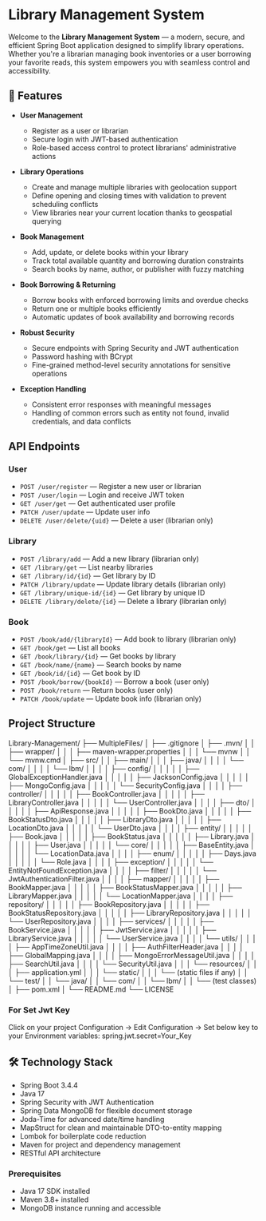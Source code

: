 # Library Management System

Welcome to the **Library Management System** — a modern, secure, and efficient Spring Boot application designed to simplify library operations. Whether you're a librarian managing book inventories or a user borrowing your favorite reads, this system empowers you with seamless control and accessibility.


## 🚀 Features

- **User Management**
  - Register as a user or librarian
  - Secure login with JWT-based authentication
  - Role-based access control to protect librarians' administrative actions

- **Library Operations**
  - Create and manage multiple libraries with geolocation support
  - Define opening and closing times with validation to prevent scheduling conflicts
  - View libraries near your current location thanks to geospatial querying

- **Book Management**
  - Add, update, or delete books within your library
  - Track total available quantity and borrowing duration constraints
  - Search books by name, author, or publisher with fuzzy matching

- **Book Borrowing & Returning**
  - Borrow books with enforced borrowing limits and overdue checks
  - Return one or multiple books efficiently
  - Automatic updates of book availability and borrowing records

- **Robust Security**
  - Secure endpoints with Spring Security and JWT authentication
  - Password hashing with BCrypt
  - Fine-grained method-level security annotations for sensitive operations

- **Exception Handling**
  - Consistent error responses with meaningful messages
  - Handling of common errors such as entity not found, invalid credentials, and data conflicts

## API Endpoints

### User
- `POST /user/register` — Register a new user or librarian
- `POST /user/login` — Login and receive JWT token
- `GET /user/get` — Get authenticated user profile
- `PATCH /user/update` — Update user info
- `DELETE /user/delete/{uid}` — Delete a user (librarian only)

### Library
- `POST /library/add` — Add a new library (librarian only)
- `GET /library/get` — List nearby libraries
- `GET /library/id/{id}` — Get library by ID
- `PATCH /library/update` — Update library details (librarian only)
- `GET /library/unique-id/{id}` — Get library by unique ID
- `DELETE /library/delete/{id}` — Delete a library (librarian only)

### Book
- `POST /book/add/{libraryId}` — Add book to library (librarian only)
- `GET /book/get` — List all books
- `GET /book/library/{id}` — Get books by library
- `GET /book/name/{name}` — Search books by name
- `GET /book/id/{id}` — Get book by ID
- `POST /book/borrow/{bookId}` — Borrow a book (user only)
- `POST /book/return` — Return books (user only)
- `PATCH /book/update` — Update book info (librarian only)

## Project Structure

Library-Management/
  ├── MultipleFiles/
  │   ├── .gitignore
  │   ├── .mvn/
  │   │   ├── wrapper/
  │   │   │   ├── maven-wrapper.properties
  │   │   │   └── mvnw
  │   │   └── mvnw.cmd
  │   ├── src/
  │   │   ├── main/
  │   │   │   ├── java/
  │   │   │   │   └── com/
  │   │   │   │       └── lbm/
  │   │   │   │           ├── config/
  │   │   │   │           │   ├── GlobalExceptionHandler.java
  │   │   │   │           │   ├── JacksonConfig.java
  │   │   │   │           │   ├── MongoConfig.java
  │   │   │   │           │   └── SecurityConfig.java
  │   │   │   │           ├── controller/
  │   │   │   │           │   ├── BookController.java
  │   │   │   │           │   ├── LibraryController.java
  │   │   │   │           │   └── UserController.java
  │   │   │   │           ├── dto/
  │   │   │   │           │   ├── ApiResponse.java
  │   │   │   │           │   ├── BookDto.java
  │   │   │   │           │   ├── BookStatusDto.java
  │   │   │   │           │   ├── LibraryDto.java
  │   │   │   │           │   ├── LocationDto.java
  │   │   │   │           │   └── UserDto.java
  │   │   │   │           ├── entity/
  │   │   │   │           │   ├── Book.java
  │   │   │   │           │   ├── BookStatus.java
  │   │   │   │           │   ├── Library.java
  │   │   │   │           │   ├── User.java
  │   │   │   │           │   └── core/
  │   │   │   │           │       ├── BaseEntity.java
  │   │   │   │           │       └── LocationData.java
  │   │   │   │           ├── enum/
  │   │   │   │           │   ├── Days.java
  │   │   │   │           │   └── Role.java
  │   │   │   │           ├── exception/
  │   │   │   │           │   └── EntityNotFoundException.java
  │   │   │   │           ├── filter/
  │   │   │   │           │   └── JwtAuthenticationFilter.java
  │   │   │   │           ├── mapper/
  │   │   │   │           │   ├── BookMapper.java
  │   │   │   │           │   ├── BookStatusMapper.java
  │   │   │   │           │   ├── LibraryMapper.java
  │   │   │   │           │   └── LocationMapper.java
  │   │   │   │           ├── repository/
  │   │   │   │           │   ├── BookRepository.java
  │   │   │   │           │   ├── BookStatusRepository.java
  │   │   │   │           │   ├── LibraryRepository.java
  │   │   │   │           │   └── UserRepository.java
  │   │   │   │           ├── services/
  │   │   │   │           │   ├── BookService.java
  │   │   │   │           │   ├── JwtService.java
  │   │   │   │           │   ├── LibraryService.java
  │   │   │   │           │   └── UserService.java
  │   │   │   │           └── utils/
  │   │   │   │               ├── AppTimeZoneUtil.java
  │   │   │   │               ├── AuthFilterHeader.java
  │   │   │   │               ├── GlobalMapping.java
  │   │   │   │               ├── MongoErrorMessageUtil.java
  │   │   │   │               ├── SearchUtil.java
  │   │   │   │               └── SecurityUtil.java
  │   │   │   └── resources/
  │   │   │       ├── application.yml
  │   │   │       └── static/
  │   │   │           └── (static files if any)
  │   │   └── test/
  │   │       └── java/
  │   │           └── com/
  │   │               └── lbm/
  │   │                   └── (test classes)
  │   ├── pom.xml
  │   └── README.md
  └── LICENSE

### For Set Jwt Key
Click on your project Configuration -> Edit Configuration -> 
Set below key to your Environment variables:
spring.jwt.secret=Your_Key

## 🛠️ Technology Stack

- Spring Boot 3.4.4
- Java 17
- Spring Security with JWT Authentication
- Spring Data MongoDB for flexible document storage
- Joda-Time for advanced date/time handling
- MapStruct for clean and maintainable DTO-to-entity mapping
- Lombok for boilerplate code reduction
- Maven for project and dependency management
- RESTful API architecture

### Prerequisites

- Java 17 SDK installed
- Maven 3.8+ installed
- MongoDB instance running and accessible
